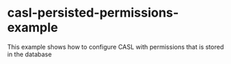 # casl-persisted-permissions-example
This example shows how to configure CASL with permissions that is stored in the database
